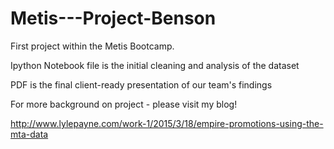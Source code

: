 # Metis---Project-Benson

First project within the Metis Bootcamp.

Ipython Notebook file is the initial cleaning and analysis of the dataset

PDF is the final client-ready presentation of our team's findings

For more background on project - please visit my blog!

http://www.lylepayne.com/work-1/2015/3/18/empire-promotions-using-the-mta-data


